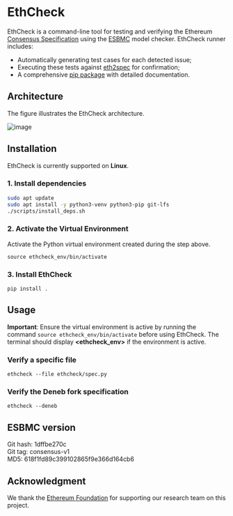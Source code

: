 # EthCheck

EthCheck is a command-line tool for testing and verifying the Ethereum [Consensus Specification](https://github.com/ethereum/consensus-specs) using the [ESBMC](https://github.com/esbmc/esbmc) model checker. EthCheck runner includes:
- Automatically generating test cases for each detected issue;
- Executing these tests against [eth2spec](https://pypi.org/project/eth2spec/) for confirmation;
- A comprehensive [pip package](https://pypi.org/project/ethcheck/0.1.0/) with detailed documentation.

## Architecture

The figure illustrates the EthCheck architecture.

![image](https://github.com/user-attachments/assets/97a4e08f-b139-4135-a44d-206c6aa84d41)

## Installation
EthCheck is currently supported on **Linux**.

### 1. Install dependencies
```bash
sudo apt update
sudo apt install -y python3-venv python3-pip git-lfs
./scripts/install_deps.sh
```
### 2. Activate the Virtual Environment
Activate the Python virtual environment created during the step above.
```
source ethcheck_env/bin/activate
```
### 3. Install EthCheck
```
pip install .
```

## Usage
**Important**: Ensure the virtual environment is active by running the command ```source ethcheck_env/bin/activate``` before using EthCheck. The terminal should display **\<ethcheck_env\>** if the environment is active.

### Verify a specific file
```
ethcheck --file ethcheck/spec.py
```

### Verify the Deneb fork specification
```
ethcheck --deneb
```

## ESBMC version
Git hash: 1dffbe270c </br>
Git tag: consensus-v1 </br>
MD5: 618f1fd89c399102865f9e366d164cb6 </br>

## Acknowledgment

We thank the [Ethereum Foundation](https://www.linkedin.com/company/ethereum-foundation/) for supporting our research team on this project.

